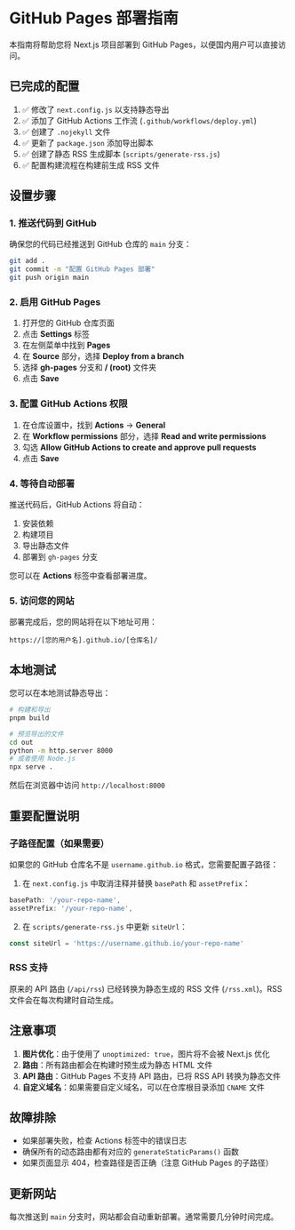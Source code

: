 # GitHub Pages 部署指南

本指南将帮助您将 Next.js 项目部署到 GitHub Pages，以便国内用户可以直接访问。

## 已完成的配置

1. ✅ 修改了 `next.config.js` 以支持静态导出
2. ✅ 添加了 GitHub Actions 工作流 (`.github/workflows/deploy.yml`)
3. ✅ 创建了 `.nojekyll` 文件
4. ✅ 更新了 `package.json` 添加导出脚本
5. ✅ 创建了静态 RSS 生成脚本 (`scripts/generate-rss.js`)
6. ✅ 配置构建流程在构建前生成 RSS 文件

## 设置步骤

### 1. 推送代码到 GitHub

确保您的代码已经推送到 GitHub 仓库的 `main` 分支：

```bash
git add .
git commit -m "配置 GitHub Pages 部署"
git push origin main
```

### 2. 启用 GitHub Pages

1. 打开您的 GitHub 仓库页面
2. 点击 **Settings** 标签
3. 在左侧菜单中找到 **Pages**
4. 在 **Source** 部分，选择 **Deploy from a branch**
5. 选择 **gh-pages** 分支和 **/ (root)** 文件夹
6. 点击 **Save**

### 3. 配置 GitHub Actions 权限

1. 在仓库设置中，找到 **Actions** → **General**
2. 在 **Workflow permissions** 部分，选择 **Read and write permissions**
3. 勾选 **Allow GitHub Actions to create and approve pull requests**
4. 点击 **Save**

### 4. 等待自动部署

推送代码后，GitHub Actions 将自动：

1. 安装依赖
2. 构建项目
3. 导出静态文件
4. 部署到 `gh-pages` 分支

您可以在 **Actions** 标签中查看部署进度。

### 5. 访问您的网站

部署完成后，您的网站将在以下地址可用：

```
https://[您的用户名].github.io/[仓库名]/
```

## 本地测试

您可以在本地测试静态导出：

```bash
# 构建和导出
pnpm build

# 预览导出的文件
cd out
python -m http.server 8000
# 或者使用 Node.js
npx serve .
```

然后在浏览器中访问 `http://localhost:8000`

## 重要配置说明

### 子路径配置（如果需要）

如果您的 GitHub 仓库名不是 `username.github.io` 格式，您需要配置子路径：

1. 在 `next.config.js` 中取消注释并替换 `basePath` 和 `assetPrefix`：

```javascript
basePath: '/your-repo-name',
assetPrefix: '/your-repo-name',
```

2. 在 `scripts/generate-rss.js` 中更新 `siteUrl`：

```javascript
const siteUrl = 'https://username.github.io/your-repo-name'
```

### RSS 支持

原来的 API 路由 (`/api/rss`) 已经转换为静态生成的 RSS 文件 (`/rss.xml`)。RSS 文件会在每次构建时自动生成。

## 注意事项

1. **图片优化**：由于使用了 `unoptimized: true`，图片将不会被 Next.js 优化
2. **路由**：所有路由都会在构建时预生成为静态 HTML 文件
3. **API 路由**：GitHub Pages 不支持 API 路由，已将 RSS API 转换为静态文件
4. **自定义域名**：如果需要自定义域名，可以在仓库根目录添加 `CNAME` 文件

## 故障排除

- 如果部署失败，检查 Actions 标签中的错误日志
- 确保所有的动态路由都有对应的 `generateStaticParams()` 函数
- 如果页面显示 404，检查路径是否正确（注意 GitHub Pages 的子路径）

## 更新网站

每次推送到 `main` 分支时，网站都会自动重新部署。通常需要几分钟时间完成。
